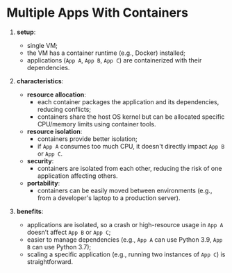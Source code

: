 # Multiple Apps With Containers

1. **setup**:
   - single VM;
   - the VM has a container runtime (e.g., Docker) installed;
   - applications (`App A`, `App B`, `App C`) are containerized with their dependencies.

2. **characteristics**:
   - **resource allocation**:
     - each container packages the application and its dependencies, reducing conflicts;
     - containers share the host OS kernel but can be allocated specific CPU/memory limits using container tools.
   - **resource isolation**:
     - containers provide better isolation;
     - if `App A` consumes too much CPU, it doesn't directly impact `App B` or `App C`.
   - **security**:
     - containers are isolated from each other, reducing the risk of one application affecting others.
   - **portability**:
     - containers can be easily moved between environments (e.g., from a developer's laptop to a production server).

3. **benefits**:
   - applications are isolated, so a crash or high-resource usage in `App A` doesn’t affect `App B` or `App C`;
   - easier to manage dependencies (e.g., `App A` can use Python 3.9, `App B` can use Python 3.7);
   - scaling a specific application (e.g., running two instances of `App C`) is straightforward.
